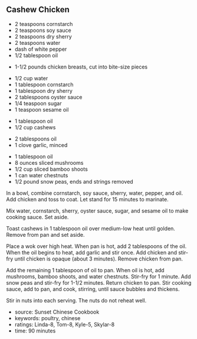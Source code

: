 Cashew Chicken
--------------

- 2 teaspoons cornstarch
- 2 teaspoons soy sauce
- 2 teaspoons dry sherry
- 2 teaspoons water
- dash of white pepper
- 1/2 tablespoon oil
<!-- -->
- 1-1/2 pounds chicken breasts, cut into bite-size pieces
<!-- -->
- 1/2 cup water
- 1 tablespoon cornstarch
- 1 tablespoon dry sherry
- 2 tablespoons oyster sauce
- 1/4 teaspoon sugar
- 1 teaspoon sesame oil
<!-- -->
- 1 tablespoon oil
- 1/2 cup cashews
<!-- -->
- 2 tablespoons oil
- 1 clove garlic, minced
<!-- -->
- 1 tablespoon oil
- 8 ounces sliced mushrooms
- 1/2 cup sliced bamboo shoots
- 1 can water chestnuts
- 1/2 pound snow peas, ends and strings removed

In a bowl, combine cornstarch, soy sauce, sherry, water, pepper, and
oil.  Add chicken and toss to coat.  Let stand for 15 minutes to
marinate.

Mix water, cornstarch, sherry, oyster sauce, sugar, and sesame oil to
make cooking sauce.  Set aside.

Toast cashews in 1 tablespoon oil over medium-low heat until golden.
Remove from pan and set aside.

Place a wok over high heat.  When pan is hot, add 2 tablespoons of the
oil.  When the oil begins to heat, add garlic and stir once.  Add
chicken and stir-fry until chicken is opaque (about 3 minutes).
Remove chicken from pan.

Add the remaining 1 tablespoon of oil to pan.  When oil is hot, add
mushrooms, bamboo shoots, and water chestnuts.  Stir-fry for 1 minute.
Add snow peas and stir-fry for 1-1/2 minutes.  Return chicken to pan.
Stir cooking sauce, add to pan, and cook, stirring, until sauce
bubbles and thickens.

Stir in nuts into each serving.  The nuts do not reheat well.

- source: Sunset Chinese Cookbook
- keywords: poultry, chinese
- ratings: Linda-8, Tom-8, Kyle-5, Skylar-8
- time: 90 minutes
